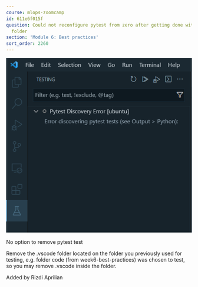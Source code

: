 ```yaml
---
course: mlops-zoomcamp
id: 611e6f015f
question: Could not reconfigure pytest from zero after getting done with previous
  folder
section: 'Module 6: Best practices'
sort_order: 2260
---
```


![Image](images/mlops-zoomcamp/image_b6cec005.png)

No option to remove pytest test

Remove the .vscode folder located on the folder you previously used for testing, e.g. folder code (from week6-best-practices) was chosen to test, so you may remove .vscode inside the folder.

Added by Rizdi Aprilian

